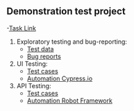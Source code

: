 ## **Demonstration test project**
	

-[Task Link](https://docs.google.com/document/d/1ov1JbA-hPg6uPkLfYjWq6HsMD-pn4hvh-2sJsndOpPA/edit#)

1. Exploratory testing and bug-reporting:
	- [Test data](https://docs.google.com/spreadsheets/d/1F7YkQzlhsY6YXPmofpWRNMNTpPcyAsid70LOVLzV7Gw/edit#gid=0)
	- [Bug reports](https://docs.google.com/spreadsheets/d/1F7YkQzlhsY6YXPmofpWRNMNTpPcyAsid70LOVLzV7Gw/edit#gid=822397682)
2. UI Testing:
	- [Test cases](https://docs.google.com/spreadsheets/d/1F7YkQzlhsY6YXPmofpWRNMNTpPcyAsid70LOVLzV7Gw/edit#gid=135805457)
	- [Automation Cypress.io](https://github.com/ZoRaToS/Izotov_Anton_Test_Project/tree/master/cy/cypress)
3. API Testing: 
	- [Test cases](https://docs.google.com/spreadsheets/d/1F7YkQzlhsY6YXPmofpWRNMNTpPcyAsid70LOVLzV7Gw/edit#gid=377622122)
	- [Automation Robot Framework](https://github.com/ZoRaToS/Izotov_Anton_Test_Project/tree/master/rf)
